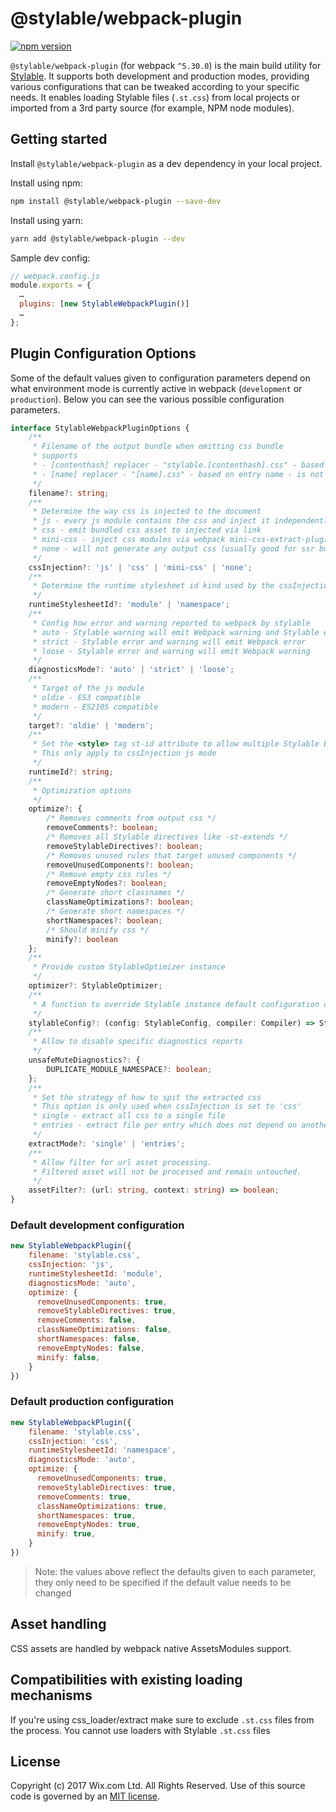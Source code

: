 # @stylable/webpack-plugin

[![npm version](https://img.shields.io/npm/v/@stylable/webpack-plugin.svg)](https://www.npmjs.com/package/@stylable/webpack-plugin)

`@stylable/webpack-plugin` (for webpack `^5.30.0`) is the main build utility for [Stylable](https://stylable.io/). It supports both development and production modes, providing various configurations that can be tweaked according to your specific needs. It enables loading Stylable files (`.st.css`) from local projects or imported from a 3rd party source (for example, NPM node modules).

## Getting started
Install `@stylable/webpack-plugin` as a dev dependency in your local project.

Install using npm:
```bash
npm install @stylable/webpack-plugin --save-dev
```

Install using yarn:
```bash
yarn add @stylable/webpack-plugin --dev
```

 Sample dev config:
```js
// webpack.config.js
module.exports = {
  …
  plugins: [new StylableWebpackPlugin()]
  …
};
```
## Plugin Configuration Options
Some of the default values given to configuration parameters depend on what environment mode is currently active in webpack (`development` or `production`).
Below you can see the various possible configuration parameters.

```ts
interface StylableWebpackPluginOptions {
    /**
     * Filename of the output bundle when emitting css bundle
     * supports 
     * - [contenthash] replacer - "stylable.[contenthash].css" - based on file content hash
     * - [name] replacer - "[name].css" - based on entry name - is not supported in "extractMode: 'single'" with multiple entries
     */
    filename?: string;
    /**
     * Determine the way css is injected to the document
     * js - every js module contains the css and inject it independently
     * css - emit bundled css asset to injected via link
     * mini-css - inject css modules via webpack mini-css-extract-plugin (can support dynamic splitting but order is not deterministic)
     * none - will not generate any output css (usually good for ssr bundles)
     */
    cssInjection?: 'js' | 'css' | 'mini-css' | 'none';
    /**
     * Determine the runtime stylesheet id kind used by the cssInjection js mode
     */
    runtimeStylesheetId?: 'module' | 'namespace';
    /**
     * Config how error and warning reported to webpack by stylable
     * auto - Stylable warning will emit Webpack warning and Stylable error will emit Webpack error
     * strict - Stylable error and warning will emit Webpack error
     * loose - Stylable error and warning will emit Webpack warning
     */
    diagnosticsMode?: 'auto' | 'strict' | 'loose';
    /**
     * Target of the js module
     * oldie - ES3 compatible
     * modern - ES2105 compatible
     */
    target?: 'oldie' | 'modern';
    /**
     * Set the <style> tag st-id attribute to allow multiple Stylable build to be separated in the head
     * This only apply to cssInjection js mode
     */
    runtimeId?: string;
    /**
     * Optimization options
     */
    optimize?: {
        /* Removes comments from output css */
        removeComments?: boolean;
        /* Removes all Stylable directives like -st-extends */
        removeStylableDirectives?: boolean;
        /* Removes unused rules that target unused components */
        removeUnusedComponents?: boolean;
        /* Remove empty css rules */
        removeEmptyNodes?: boolean;
        /* Generate short classnames */
        classNameOptimizations?: boolean;
        /* Generate short namespaces */
        shortNamespaces?: boolean;
        /* Should minify css */
        minify?: boolean
    };
    /**
     * Provide custom StylableOptimizer instance
     */
    optimizer?: StylableOptimizer;
    /**
     * A function to override Stylable instance default configuration options
     */
    stylableConfig?: (config: StylableConfig, compiler: Compiler) => StylableConfig;
    /**
     * Allow to disable specific diagnostics reports
     */
    unsafeMuteDiagnostics?: {
        DUPLICATE_MODULE_NAMESPACE?: boolean;
    };
    /**
     * Set the strategy of how to spit the extracted css
     * This option is only used when cssInjection is set to 'css'
     * single - extract all css to a single file
     * entries - extract file per entry which does not depend on another entry
     */
    extractMode?: 'single' | 'entries';
    /**
     * Allow filter for url asset processing.
     * Filtered asset will not be processed and remain untouched.
     */
    assetFilter?: (url: string, context: string) => boolean;
}

```

### Default development configuration
```js
new StylableWebpackPlugin({ 
    filename: 'stylable.css',
    cssInjection: 'js',
    runtimeStylesheetId: 'module',
    diagnosticsMode: 'auto',
    optimize: {
      removeUnusedComponents: true,
      removeStylableDirectives: true,
      removeComments: false,
      classNameOptimizations: false,
      shortNamespaces: false,
      removeEmptyNodes: false,
      minify: false,
    }
})
```

### Default production configuration
```js
new StylableWebpackPlugin({ 
    filename: 'stylable.css',
    cssInjection: 'css',
    runtimeStylesheetId: 'namespace',
    diagnosticsMode: 'auto',
    optimize: {
      removeUnusedComponents: true,
      removeStylableDirectives: true,
      removeComments: true,
      classNameOptimizations: true,
      shortNamespaces: true,
      removeEmptyNodes: true,
      minify: true,
    }
})
```
> Note: the values above reflect the defaults given to each parameter, they only need to be specified if the default value needs to be changed

## Asset handling
CSS assets are handled by webpack native AssetsModules support.

## Compatibilities with existing loading mechanisms
If you're using css_loader/extract make sure to exclude `.st.css` files from the process. You cannot use loaders with Stylable `.st.css` files

## License
Copyright (c) 2017 Wix.com Ltd. All Rights Reserved. Use of this source code is governed by an [MIT license](./LICENSE).
